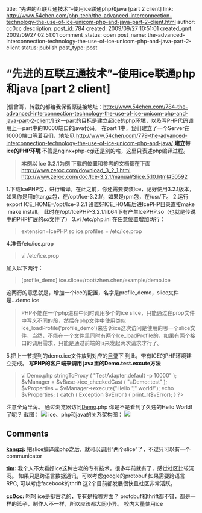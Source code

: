 title: “先进的互联互通技术”–使用ice联通php和java [part 2 client]
link: http://www.54chen.com/php-tech/the-advanced-interconnection-technology-the-use-of-ice-unicom-php-and-java-part-2-client.html
author: cc0cc
description: 
post_id: 784
created: 2009/09/27 10:51:01
created_gmt: 2009/09/27 02:51:01
comment_status: open
post_name: the-advanced-interconnection-technology-the-use-of-ice-unicom-php-and-java-part-2-client
status: publish
post_type: post

# “先进的互联互通技术”–使用ice联通php和java [part 2 client]

[信曾哥，转载的都给我保留原链接地址：<http://www.54chen.com/784-the-advanced-interconnection-technology-the-use-of-ice-unicom-php-and-java-part-2-client/>] 这一part的目标是建立起ice的php环境，以及写PHP代码调用上一part中的10000端口的java代码。 在part 1中，我们建立了一个Server在10000端口等着我们，地址见 <http://www.54chen.com/779-the-advanced-interconnection-technology-the-use-of-ice-unicom-php-and-java/> **建立带ice的PHP环境** 不管是nginx+php-cgi还是别的啥，这里只表述php编译过程。 

> **本例以 Ice 3.2.1为例 下载的位置和参考的文档都在下面** <http://www.zeroc.com/download_3_2_1.html> <http://www.zeroc.com/doc/Ice-3.2.1/manual/Slice.5.10.html#50592>

1.下载IcePHP包，进行编译。在此之前，你还需要安装Ice，记好使用3.2.1版本，如果你是用的tar.gz包，在/opt/Ice-3.2.1/，如果是rpm包，在/usr/下。 2.运行 export ICE_HOME=/opt/Ice-3.2.1 设置好ICE_HOME后进IcePHP目录直接make  make install。 此时在/opt/IcePHP-3.2.1/lib64下有产生IcePHP.so（也就是传说中的PHP扩展的so文件了） 3.vi /etc/php.ini 在任意位置增加两行： 

> extension=IcePHP.so ice.profiles = /etc/ice.prop

4.准备/etc/ice.prop 

> vi /etc/ice.prop

加入以下两行： 

> [profile_demo] ice.slice=/root/zhen.chen/example/demo.ice

这两行的意思就是，增加一个ice的配置，名字是profile_demo，slice文件是...demo.ice 

> PHP不能在一个php进程中同时调用多个的ice slice，只能通过在prop文件中写义不同的段，然后在php文件中使用类似Ice_loadProfile('profile_demo')来告诉ice这次访问是使用的哪一个slice文件，当然，不能在一个文件里同时有两个Ice_loadProfile的，如果有两个接口的调用需求，只能是通过前端的js来发起两次请求才行了。

5.把上一节提到的demo.ice文件放到对应的[目录](/779-the-advanced-interconnection-technology-the-use-of-ice-unicom-php-and-java/)下 到此，带有ICE的PHP环境建立完成。 **写PHP的客户端来调用 java里的Demo.test.excute方法**

> vi Demo.php <?php ini_set("display_errors", "1"); global $ICE; Ice_loadProfile('profile_demo'); try { $vBase = $ICE->stringToProxy ( "TestAdapter:default -p 10000" ); $vManager = $vBase->ice_checkedCast ( "::Demo::test" ); $vProperties = $vManager->execute("Hello "," world!"); echo $vProperties; } catch ( Exception $vError ) { print_r($vError); } ?>

注意全角半角。 通过浏览器访问[Demo](/469-dyang%e5%90%8c%e5%bf%97%e7%9a%84%e6%97%a0%e5%90%8d%e6%b0%8f%e7%9a%84%e4%bb%a3%e7%a0%81%e5%ad%a6%e4%b9%a0%e8%ae%b0%e5%bd%95-flex-2d-rpg%e6%b8%b8%e6%88%8fdemo/).php 你是不是看到了久违的Hello World!了呢？ 截图： ![](http://www.54chen.com/wp-content/uploads/2009/09/qqe688aae59bbee69caae591bde5908d.jpg) ice、php和java的关系架构图： ![](http://www.54chen.com/wp-content/uploads/2009/09/qqe688aae59bbee69caae591bde5908d1.jpg)

## Comments

**[kangzj](#14785 "2012-03-31 13:44:51"):** 把slice编译成php之后，就可以调用“两个slice”了，不过只可以有一个communicator

**[tim](#11899 "2009-09-27 21:41:05"):** 我个人不太看好ice这种古老的专有技术，很多年前就有了，感觉社区比较沉闷。 如果只是跨语言数据通讯，可以考虑google的protobuf 如果需要跨语言RPC, 可以考虑facebook的thrift 这2个目前都发展很快且社区非常活跃。

**[cc0cc](#11900 "2009-09-28 15:55:47"):** 呵呵 ice是挺古老的，专有是指哪方面？ protobuf和thrift都不错，都是一样的篮子，制作人不一样，所以应该都大同小异。 校内大量使用ice

